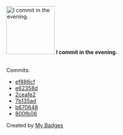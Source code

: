<img src="https://my-badges.github.io/my-badges/evening-commits.png" alt="I commit in the evening." title="I commit in the evening." width="128">
<strong>I commit in the evening.</strong>
<br><br>

Commits:

- <a href="https://github.com/JarredAllen/rust-os/commit/ef886cf892c8f4acc78ed89fd57e97e37574f021">ef886cf</a>
- <a href="https://github.com/JarredAllen/rust-os/commit/e62358dd61fa42ff3fd2391b0efeb65f0506e481">e62358d</a>
- <a href="https://github.com/JarredAllen/rust-os/commit/2ceafe2be0a4371290108d835c5e0ad82ea70972">2ceafe2</a>
- <a href="https://github.com/JarredAllen/rust-os/commit/7b135ad47244fbd0a34a191adcf7e4442306c895">7b135ad</a>
- <a href="https://github.com/JarredAllen/rust-os/commit/b670648edff0f5d30462e36d95ac93ff2d9f5474">b670648</a>
- <a href="https://github.com/JarredAllen/rust-os/commit/800fb067a8307442b66f24272fff441bdb03bc4d">800fb06</a>


Created by <a href="https://github.com/my-badges/my-badges">My Badges</a>